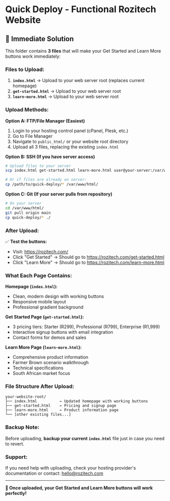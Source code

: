 # Quick Deploy - Functional Rozitech Website

## 🚀 Immediate Solution

This folder contains **3 files** that will make your Get Started and Learn More buttons work immediately:

### Files to Upload:
1. **`index.html`** → Upload to your web server root (replaces current homepage)
2. **`get-started.html`** → Upload to your web server root 
3. **`learn-more.html`** → Upload to your web server root

### Upload Methods:

**Option A: FTP/File Manager (Easiest)**
1. Login to your hosting control panel (cPanel, Plesk, etc.)
2. Go to File Manager
3. Navigate to `public_html/` or your website root directory
4. Upload all 3 files, replacing the existing `index.html`

**Option B: SSH (If you have server access)**
```bash
# Upload files to your server
scp index.html get-started.html learn-more.html user@your-server:/var/www/html/

# Or if files are already on server:
cp /path/to/quick-deploy/* /var/www/html/
```

**Option C: Git (If your server pulls from repository)**
```bash
# On your server
cd /var/www/html/
git pull origin main
cp quick-deploy/* ./
```

### After Upload:

✅ **Test the buttons:**
- Visit: https://rozitech.com/
- Click "Get Started" → Should go to https://rozitech.com/get-started.html
- Click "Learn More" → Should go to https://rozitech.com/learn-more.html

### What Each Page Contains:

**Homepage (`index.html`):**
- Clean, modern design with working buttons
- Responsive mobile layout
- Professional gradient background

**Get Started Page (`get-started.html`):**
- 3 pricing tiers: Starter (R299), Professional (R799), Enterprise (R1,999)
- Interactive signup buttons with email integration
- Contact forms for demos and sales

**Learn More Page (`learn-more.html`):**
- Comprehensive product information
- Farmer Brown scenario walkthrough
- Technical specifications
- South African market focus

### File Structure After Upload:
```
your-website-root/
├── index.html          ← Updated homepage with working buttons
├── get-started.html    ← Pricing and signup page
├── learn-more.html     ← Product information page
└── [other existing files...]
```

### Backup Note:
Before uploading, **backup your current `index.html`** file just in case you need to revert.

### Support:
If you need help with uploading, check your hosting provider's documentation or contact: hello@rozitech.com

---

**🎉 Once uploaded, your Get Started and Learn More buttons will work perfectly!**
